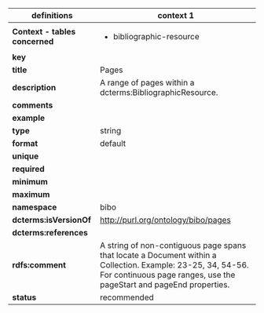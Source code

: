 

| definitions | context 1 |
|-|-|
| **Context - tables concerned** | <ul><li>bibliographic-resource</li></ul> |
| **key** |  |
| **title** | Pages |
| **description** | A range of pages within a dcterms:BibliographicResource. |
| **comments** |  |
| **example** |  |
| **type** | string |
| **format** | default |
| **unique** |  |
| **required** |  |
| **minimum** |  |
| **maximum** |  |
| **namespace** | bibo |
| **dcterms:isVersionOf** | http://purl.org/ontology/bibo/pages |
| **dcterms:references** |  |
| **rdfs:comment** | A string of non-contiguous page spans that locate a Document within a Collection. Example: 23-25, 34, 54-56. For continuous page ranges, use the pageStart and pageEnd properties. |
| **status** | recommended |
